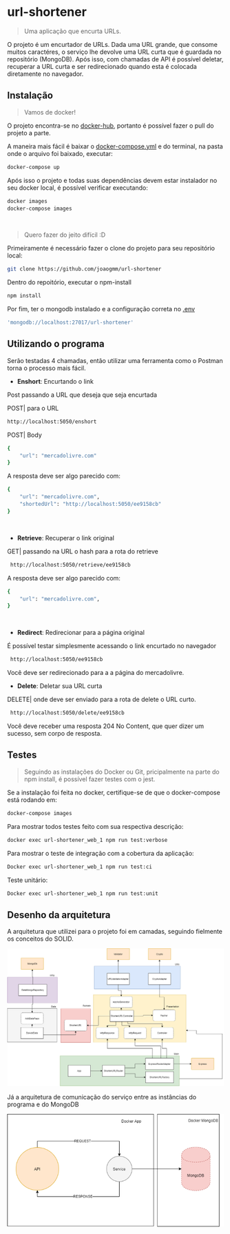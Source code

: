 # url-shortener
> Uma aplicação que encurta URLs.

  O projeto é um encurtador de URLs. Dada uma URL grande, que consome muitos caractéres, o serviço lhe devolve uma URL curta que é guardada no repositório (MongoDB). Após isso, com chamadas de API é possível deletar, recuperar a URL curta e ser redirecionado quando esta é colocada diretamente no navegador.

## Instalação

> Vamos de docker!

  O projeto encontra-se no [docker-hub](https://hub.docker.com/repository/docker/joaogmm/url-shortener-image), portanto é possível fazer o pull do projeto a parte.
 
  A maneira mais fácil é baixar o [docker-compose.yml](docker-compose.yml) e do terminal, na pasta onde o arquivo foi baixado, executar:

```sh
docker-compose up
```
Após isso o projeto e todas suas dependências devem estar instalador no seu docker local, é possível verificar executando:
```sh
docker images
docker-compose images
```
<br />

> Quero fazer do jeito difícil :D

  Primeiramente é necessário fazer o clone do projeto para seu repositório local:

```sh
git clone https://github.com/joaogmm/url-shortener
```
  Dentro do repoitório, executar o npm-install
```sh
npm install
```
  Por fim, ter o mongodb instalado e a configuração correta no [.env](src/main/config/env.ts)
```sh
'mongodb://localhost:27017/url-shortener'
```

## Utilizando o programa
Serão testadas 4 chamadas, então utilizar uma ferramenta como o Postman torna o processo mais fácil.

* **Enshort**: Encurtando o link

Post passando a URL que deseja que seja encurtada

POST| para o URL
```sh
http://localhost:5050/enshort
```
POST| Body
```sh
{
    "url": "mercadolivre.com"
}
```

A resposta deve ser algo parecido com:
```sh
{
    "url": "mercadolivre.com",
    "shortedUrl": "http://localhost:5050/ee9158cb"
}
```
<br />

* **Retrieve**: Recuperar o link original

GET| passando na URL o hash para a rota do retrieve
```sh
 http://localhost:5050/retrieve/ee9158cb
```

A resposta deve ser algo parecido com:
```sh
{
    "url": "mercadolivre.com",
}
```
<br />

* **Redirect**: Redirecionar para a página original

É possível testar simplesmente acessando o link encurtado no navegador
```sh
 http://localhost:5050/ee9158cb
```
Você deve ser redirecionado para a a página do mercadolivre.
<br />

* **Delete**: Deletar sua URL curta

DELETE| onde deve ser enviado para a rota de delete o URL curto.

```sh
 http://localhost:5050/delete/ee9158cb
```
Você deve receber uma resposta 204 No Content, que quer dizer um sucesso, sem corpo de resposta.

## Testes
> Seguindo as instalações do Docker ou Git, pricipalmente na parte do npm install, é possível fazer testes com o jest.

Se a instalação foi feita no docker, certifique-se de que o docker-compose está rodando em:
```sh
docker-compose images
```

Para mostrar todos testes feito com sua respectiva descrição:
```sh
docker exec url-shortener_web_1 npm run test:verbose
```
Para mostrar o teste de integração com a cobertura da aplicação:
```sh
Docker exec url-shortener_web_1 npm run test:ci
```
Teste unitário:
```sh
Docker exec url-shortener_web_1 npm run test:unit
```

## Desenho da arquitetura

A arquitetura que utilizei para o projeto foi em camadas, seguindo fielmente os conceitos do SOLID.

![](https://github.com/joaogmm/url-shortener/blob/master/images/Diagrams-Page-1.png)


Já a arquitetura de comunicação do serviço entre as instâncias do programa e do MongoDB

![](https://github.com/joaogmm/url-shortener/blob/master/images/Diagrams-Page-2.png)

